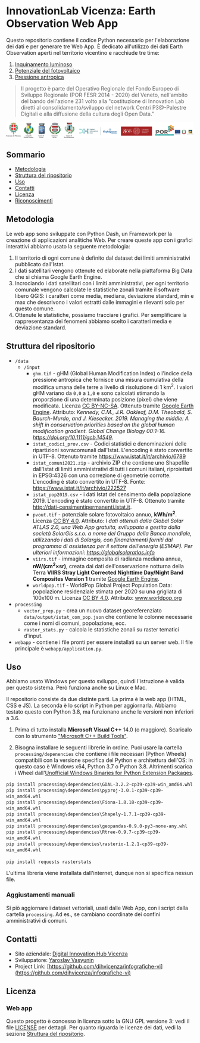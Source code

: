 # InnovationLab Vicenza: Earth Observation Web App

Questo repositorio contiene il codice Python necessario per l'elaborazione dei dati e per generare tre Web App. È dedicato all'utilizzo dei dati Earth Observation aperti nel territorio vicentino e racchiude tre time:

1. [Inquinamento luminoso](http://dash-multipage.eu-south-1.elasticbeanstalk.com/inquinamento-luminoso)
2. [Potenziale del fotovoltaico](http://dash-multipage.eu-south-1.elasticbeanstalk.com/fotovoltaico)
3. [Pressione antropica](http://dash-multipage.eu-south-1.elasticbeanstalk.com/pressione-antropica)

> Il progetto è parte del Operativo Regionale del Fondo Europeo di Sviluppo Regionale (POR FESR 2014 - 2020) del Veneto, nell'ambito del bando dell'azione 231 volto alla "costituzione di Innovation Lab diretti al consolidamento/sviluppo del network Centri P3@-Palestre Digitali e alla diffusione della cultura degli Open Data."

![logo of participants](webapp/static/img/logos.png)

## Sommario

- [Metodologia](#metodologia)
- [Struttura del ripositorio](#struttura-del-ripositorio)
- [Uso](#uso)
- [Contatti](#contatti)
- [Licenza](#licenza)
- [Riconoscimenti](#riconoscimenti)

## Metodologia

Le web app sono sviluppate con Python Dash, un Framework per la creazione di applicazioni analitiche Web. Per creare queste app con i grafici interattivi abbiamo usato la seguente metodologia:

1. Il territorio di ogni comune è definito dal dataset dei limiti amministrativi pubblicato dall'Istat.
2. I dati satellitari vengono ottenute ed elaborate nella piattaforma Big Data che si chiama Google Earth Engine.
3. Incrociando i dati satellitari con i limiti amministrativi, per ogni territorio comunale vengono calcolate le statistiche zonali tramite il software libero QGIS: i caratteri come media, mediana, deviazione standard, min e max che descrivono i valori estratti dalle immagini e rilevanti solo per questo comune.
4. Ottenute le statistiche, possiamo tracciare i grafici. Per semplificare la rappresentanza dei fenomeni abbiamo scelto i caratteri media e deviazione standard.

## Struttura del ripositorio

* `/data`
  * `/input`
    * `ghm.tif` - gHM (Global Human Modification Index) o l'indice della pressione antropica che fornisce una misura cumulativa della modifica umana delle terre a livello di risoluzione di 1 km<sup>2</sup>. I valori gHM variano da `0,0` a `1,0` e sono calcolati stimando la proporzione di una determinata posizione (pixel) che viene modificata. Licenza [CC BY-NC-SA](https://creativecommons.org/licenses/by-nc-sa/2.0/). Ottenuto tramite [Google Earth Engine](https://developers.google.com/earth-engine/datasets/catalog/CSP_HM_GlobalHumanModification). Attributo: *Kennedy, C.M., J.R. Oakleaf, D.M. Theobald, S. Baurch-Murdo, and J. Kiesecker. 2019. Managing the middle: A shift in conservation priorities based on the global human modification gradient. Global Change Biology 00:1-16. https://doi.org/10.1111/gcb.14549.*
    * `istat_codici_prov.csv` - Codici statistici e denominazioni delle ripartizioni sovracomunali dall'Istat. L'encoding è stato convertito in UTF-8. Ottenuto tramite https://www.istat.it/it/archivio/6789
    * `istat_comuni2021.zip` - archivio ZIP che contiene uno Shapefile dall'Istat di limiti amministrativi di tutti i comuni italiani, riproiettati in EPSG:4326 con una correzione di geometrie corrotte. L'encoding è stato convertito in UTF-8. Fonte: https://www.istat.it/it/archivio/222527
    * `istat_pop2019.csv` - i dati Istat del censimento della popolazione 2019. L'encoding è stato convertito in UTF-8. Ottenuto tramite http://dati-censimentipermanenti.istat.it.
    * `pvout.tif` - potenziale solare fotovoltaico annuo, **kWh/m<sup>2</sup>**. Licenza [CC BY 4.0](https://creativecommons.org/licenses/by/4.0/). Attributo: *I dati ottenuti dalla Global Solar ATLAS 2.0, una Web App gratuita, sviluppata e gestita dalla società SolarGis s.r.o. a nome del Gruppo della Banca mondiale, utilizzando i dati di Solargis, con finanziamenti forniti dal programma di assistenza per il settore dell'energia (ESMAP). Per ulteriori informazioni: https://globalsolaratlas.info*
    * `viirs.tif` - immagine composita di radianza mediana annua, **nW/(cm<sup>2</sup>×sr)**, creata dai dati dell'osservazione notturna della Terra **VIIRS Stray Light Corrected Nighttime Day/Night Band Composites Version 1** tramite [Google Earth Engine](https://developers.google.com/earth-engine/datasets/catalog/NOAA_VIIRS_DNB_MONTHLY_V1_VCMSLCFG).
    * `worldpop.tif` - WorldPop Global Project Population Data: popolazione residenziale stimata per 2020 su una grigliata di 100x100 m. Licenza [CC BY 4.0](https://creativecommons.org/licenses/by/4.0/). Attributo: www.worldpop.org
* `processing`
  * `vector_prep.py` - crea un nuovo dataset georeferenziato `data/output/istat_com_pop.json` che contiene le colonne necessarie come i nomi di comuni, popolazione, ecc.
  * `raster_stats.py` - calcola le statistiche zonali su raster tematici d'input. 
* `webapp` - contiene i file pronti per essere installati su un server web. Il file principale è `webapp/application.py`.

## Uso

Abbiamo usato Windows per questo sviluppo, quindi l'istruzione è valida per questo sistema. Però funziona anche su Linux e Mac.

Il repositorio consiste da due distinte parti. La prima è la web app (HTML, CSS e JS). La seconda è lo script in Python per aggiornarla. Abbiamo testato questo con Python 3.8, ma funzionano anche le versioni non inferiori a 3.6.

1. Prima di tutto installa **Microsoft Visual C++** 14.0 (o maggiore). Scaricalo con lo strumento ["Microsoft C++ Build Tools"](https://visualstudio.microsoft.com/visual-cpp-build-tools/). 
   
2. Bisogna installare le seguenti librerie in ordine. Puoi usare la cartella ` processing/depenencies` che contiene i file necessari (Python Wheels) compatibili con la versione specifica del Python e architettura dell'OS: in questo caso è Windows x64, Python 3.7 o Python 3.8. Altrimenti scarica i Wheel dall'[Unofficial Windows Binaries for Python Extension Packages](https://www.lfd.uci.edu/~gohlke/pythonlibs/).

```
pip install processing\dependencies\GDAL-3.2.2-cp39-cp39-win_amd64.whl
pip install processing\dependencies\pyproj-3.0.1-cp39-cp39-win_amd64.whl
pip install processing\dependencies\Fiona-1.8.18-cp39-cp39-win_amd64.whl
pip install processing\dependencies\Shapely-1.7.1-cp39-cp39-win_amd64.whl
pip install processing\dependencies\geopandas-0.9.0-py3-none-any.whl
pip install processing\dependencies\Rtree-0.9.7-cp39-cp39-win_amd64.whl
pip install processing\dependencies\rasterio-1.2.1-cp39-cp39-win_amd64.whl
   
pip install requests rasterstats
```

L'ultima libreria viene installata dall'internet, dunque non si specifica nessun file.

### Aggiustamenti manuali

Si piò aggiornare i dataset vettoriali, usati dalle Web App, con i script dalla cartella `processing`. Ad es., se cambiano coordinate dei confini amministrativi di comuni.

## Contatti

- Sito
  aziendale: [Digital Innovation Hub Vicenza](https://digitalinnovationhubvicenza.it/)
- Sviluppatore: [Yaroslav Vasyunin](https://www.linkedin.com/in/vasyunin)
- Project
  Link: [https://github.com/dihvicenza/infografiche-vi](https://github.com/dihvicenza/infografiche-vi)

## Licenza

### Web app
Questo progetto è concesso in licenza sotto la GNU GPL versione 3: vedi il file [LICENSE](LICENSE) per dettagli. Per quanto riguarda le licenze dei dati, vedi la sezione [Struttura del ripositorio](#struttura-del-ripositorio).